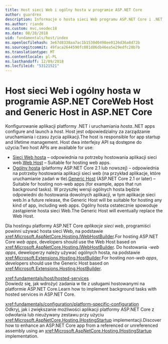 ```yaml
---
title: Host sieci Web i ogólny hosta w programie ASP.NET Core
author: guardrex
description: Informacje o hosta sieci Web programu ASP.NET Core i .NET ogólnego hosta, które są odpowiedzialni za zarządzanie uruchamiania i czasu życia aplikacji.
ms.author: riande
ms.custom: mvc,seodec18
ms.date: 08/28/2018
uid: fundamentals/host/index
ms.openlocfilehash: 3e67d8338aa7ac1b1530d0498ee0126d36a8d72b
ms.sourcegitcommit: 49faca2644590fc081d86db46ea5e29edfc28b7b
ms.translationtype: MT
ms.contentlocale: pl-PL
ms.lasthandoff: 12/09/2018
ms.locfileid: "53121521"
---
```

# <a name="web-host-and-generic-host-in-aspnet-core"></a><span data-ttu-id="660bd-103">Host sieci Web i ogólny hosta w programie ASP.NET Core</span><span class="sxs-lookup"><span data-stu-id="660bd-103">Web Host and Generic Host in ASP.NET Core</span></span>

<span data-ttu-id="660bd-104">Konfigurowanie aplikacji platformy .NET i uruchamiania *hosta*.</span><span class="sxs-lookup"><span data-stu-id="660bd-104">.NET apps configure and launch a *host*.</span></span> <span data-ttu-id="660bd-105">Host jest odpowiedzialny za zarządzanie uruchamiania i czasu życia aplikacji.</span><span class="sxs-lookup"><span data-stu-id="660bd-105">The host is responsible for app startup and lifetime management.</span></span> <span data-ttu-id="660bd-106">Host dwa interfejsy API są dostępne do użycia:</span><span class="sxs-lookup"><span data-stu-id="660bd-106">Two host APIs are available for use:</span></span>

* <span data-ttu-id="660bd-107">[Sieci Web hosta](xref:fundamentals/host/web-host) &ndash; odpowiednia na potrzeby hostowania aplikacji sieci web.</span><span class="sxs-lookup"><span data-stu-id="660bd-107">[Web Host](xref:fundamentals/host/web-host) &ndash; Suitable for hosting web apps.</span></span>
* <span data-ttu-id="660bd-108">[Ogólny hosta](xref:fundamentals/host/generic-host) (platformy ASP.NET Core 2.1 lub nowszej) &ndash; odpowiednia na potrzeby hostowania aplikacji sieci web (na przykład aplikacje, które uruchamianie zadań w tle).</span><span class="sxs-lookup"><span data-stu-id="660bd-108">[Generic Host](xref:fundamentals/host/generic-host) (ASP.NET Core 2.1 or later) &ndash; Suitable for hosting non-web apps (for example, apps that run background tasks).</span></span> <span data-ttu-id="660bd-109">W przyszłej wersji ogólnych hosta będzie odpowiedni do hostowania dowolnych aplikacji, w tym aplikacje sieci web.</span><span class="sxs-lookup"><span data-stu-id="660bd-109">In a future release, the Generic Host will be suitable for hosting any kind of app, including web apps.</span></span> <span data-ttu-id="660bd-110">Ogólny hosta ostatecznie spowoduje zastąpienie hosta sieci Web.</span><span class="sxs-lookup"><span data-stu-id="660bd-110">The Generic Host will eventually replace the Web Host.</span></span>

<span data-ttu-id="660bd-111">Dla hostingu platformy ASP.NET Core *aplikacje sieci web*, programiści powinni używać hosta sieci Web, na podstawie <xref:Microsoft.AspNetCore.Hosting.IWebHostBuilder>.</span><span class="sxs-lookup"><span data-stu-id="660bd-111">For hosting ASP.NET Core *web apps*, developers should use the Web Host based on <xref:Microsoft.AspNetCore.Hosting.IWebHostBuilder>.</span></span> <span data-ttu-id="660bd-112">Do hostowania *-web apps*, deweloperzy należy używać ogólnych hosta, na podstawie <xref:Microsoft.Extensions.Hosting.HostBuilder>.</span><span class="sxs-lookup"><span data-stu-id="660bd-112">For hosting *non-web apps*, developers should use the Generic Host based on <xref:Microsoft.Extensions.Hosting.HostBuilder>.</span></span>

<xref:fundamentals/host/hosted-services>  
<span data-ttu-id="660bd-113">Dowiedz się, jak wdrożyć zadania w tle z usługami hostowanymi na platformie ASP.NET Core.</span><span class="sxs-lookup"><span data-stu-id="660bd-113">Learn how to implement background tasks with hosted services in ASP.NET Core.</span></span>

<xref:fundamentals/configuration/platform-specific-configuration>  
<span data-ttu-id="660bd-114">Odkryj, jak i zwiększanie możliwości aplikacji platformy ASP.NET Core z odwołania lub nieużywany zestawu przy użyciu <xref:Microsoft.AspNetCore.Hosting.IHostingStartup> implementacji.</span><span class="sxs-lookup"><span data-stu-id="660bd-114">Discover how to enhance an ASP.NET Core app from a referenced or unreferenced assembly using an <xref:Microsoft.AspNetCore.Hosting.IHostingStartup> implementation.</span></span>
